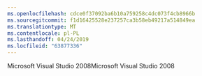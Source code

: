 ```yaml
---
ms.openlocfilehash: cdce0f37092ba6b10a759258c4dc073f4cb8966b
ms.sourcegitcommit: f1d16425528e237257ca3b58eb49217a514849ea
ms.translationtype: MT
ms.contentlocale: pl-PL
ms.lasthandoff: 04/24/2019
ms.locfileid: "63877336"
---
```

<span data-ttu-id="9055e-101">Microsoft Visual Studio 2008</span><span class="sxs-lookup"><span data-stu-id="9055e-101">Microsoft Visual Studio 2008</span></span>